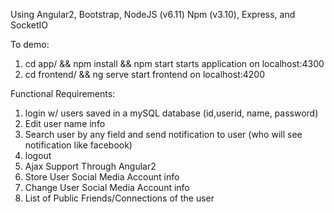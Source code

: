 Using Angular2, Bootstrap, NodeJS (v6.11) Npm (v3.10), Express, and SocketIO



To demo:


1) cd app/ && npm install && npm start
starts application on localhost:4300
2) cd frontend/ && ng serve
start frontend on localhost:4200

Functional Requirements:

1) login w/ users saved in a mySQL database (id,userid, name, password)
2) Edit user name info
3) Search user by any field and send notification to user (who will see notification like facebook)
4) logout
5) Ajax Support Through Angular2
6) Store User Social Media Account info
7) Change User Social Media Account info
8) List of Public Friends/Connections of the user
